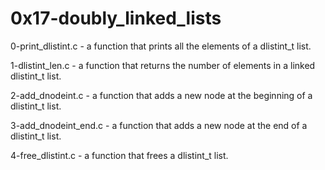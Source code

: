 # 0x17-doubly_linked_lists

0-print_dlistint.c  -  a function that prints all the elements of a dlistint_t list.

1-dlistint_len.c  -  a function that returns the number of elements in a linked dlistint_t list.

2-add_dnodeint.c  -  a function that adds a new node at the beginning of a dlistint_t list.

3-add_dnodeint_end.c  -  a function that adds a new node at the end of a dlistint_t list.

4-free_dlistint.c  -   a function that frees a dlistint_t list.